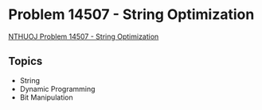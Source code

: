 # Problem 14507 - String Optimization
[NTHUOJ Problem 14507 - String Optimization](https://acm.cs.nthu.edu.tw/problem/14507/)

## Topics
- String
- Dynamic Programming
- Bit Manipulation